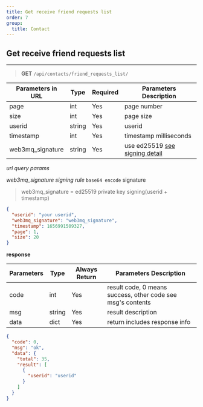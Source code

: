 ```yaml
---
title: Get receive friend requests list
order: 7
group:
  title: Contact
---
```


## Get receive friend requests list

---

> **GET** `/api/contacts/friend_requests_list/`

| Parameters in URL | Type   | Required | Parameters Description                                                |
| ----------------- | ------ | -------- | --------------------------------------------------------------------- |
| page              | int    | Yes      | page number                                                           |
| size              | int    | Yes      | page size                                                             |
| userid            | string | Yes      | userid |
| timestamp         | int    | Yes      | timestamp milliseconds                                                |
| web3mq_signature  | string | Yes      | use ed25519 [see signing detail](/docs/Web3MQ-API/signature)                  |

_url query params_

_web3mq_signature signing rule_
`base64 encode` signature

> web3mq_signature = ed25519 private key signing(userid + timestamp)

```json
{
  "userid": "your userid",
  "web3mq_signature": "web3mq_signature",
  "timestamp": 1656991509327,
  "page": 1,
  "size": 20
}
```

**response**

| Parameters | Type   | Always Return | Parameters Description                                      |
| ---------- | ------ | ------------- | ----------------------------------------------------------- |
| code       | int    | Yes           | result code, 0 means success, other code see msg's contents |
| msg        | string | Yes           | result description                                          |
| data       | dict   | Yes           | return includes response info                               |

```json
{
  "code": 0,
  "msg": "ok",
  "data": {
    "total": 35,
    "result": [
      {
        "userid": "userid"
      }
    ]
  }
}
```
